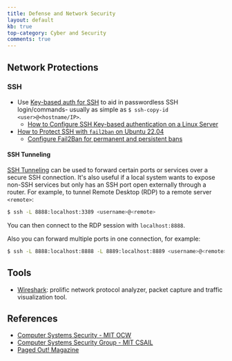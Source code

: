 ```yaml
---
title: Defense and Network Security
layout: default
kb: true
top-category: Cyber and Security
comments: true
---
```


## Network Protections

### SSH

* Use [Key-based auth for SSH](https://www.redhat.com/en/blog/key-based-authentication-ssh) to aid in passwordless SSH login/commands- usually as simple as `$ ssh-copy-id <user>@<hostname/IP>`.
  + [How to Configure SSH Key-based authentication on a Linux Server](https://www.digitalocean.com/community/tutorials/how-to-configure-ssh-key-based-authentication-on-a-linux-server)
* [How to Protect SSH with `fail2ban` on Ubuntu 22.04](https://www.digitalocean.com/community/tutorials/how-to-protect-ssh-with-fail2ban-on-ubuntu-22-04)
  * [Configure Fail2Ban for permanent and persistent bans](https://arno0x0x.wordpress.com/2015/12/30/fail2ban-permanent-persistent-bans/)

#### SSH Tunneling

[SSH Tunneling](https://www.ssh.com/academy/ssh/tunneling) can be used to forward certain ports or services over a secure SSH connection. It's also useful if a local system wants to expose non-SSH services but only has an SSH port open externally through a router. For example, to tunnel Remote Desktop (RDP) to a remote server `<remote>`:
```sh 
$ ssh -L 8888:localhost:3389 <username>@<remote>
```

You can then connect to the RDP session with `localhost:8888`.

Also you can forward multiple ports in one connection, for example:
```sh 
$ ssh -L 8888:localhost:8888 -L 8889:localhost:8889 <username>@<remote>
```

## Tools

- [Wireshark](https://www.wireshark.org/): prolific network protocol analyzer, packet capture and traffic visualization tool.

## References

* [Computer Systems Security - MIT OCW](https://www.youtube.com/watch?v=GqmQg-cszw4&list=PLUl4u3cNGP62K2DjQLRxDNRi0z2IRWnNh)
* [Computer Systems Security Group - MIT CSAIL](https://css.csail.mit.edu/)
* [Paged Out! Magazine](https://pagedout.institute/)

